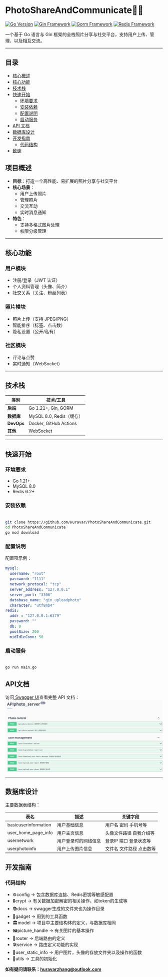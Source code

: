 # PhotoShareAndCommunicate📸🌐

[![Go Version](https://img.shields.io/badge/Go-1.21%2B-blue)](https://golang.org/)
[![Gin Framework](https://img.shields.io/badge/Gin-v1.10%2B-blue)](https://gin-gonic.com/)
[![Gorm Framework](https://img.shields.io/badge/Gorm-v1.26%2B-blue)](https://gorm.io/)
[![Redis Framework](https://img.shields.io/badge/Redis-v8.11.5%2B-blue)](https://redis.uptrace.dev/)

一个基于 Go 语言与 Gin 框架的全栈照片分享与社交平台，支持用户上传、管理、以及相互交流。

---

## 目录

- [核心概述](#项目概述)
- [核心功能](#核心功能)
- [技术栈](#技术栈)
- [快速开始](#快速开始)
    - [环境要求](#环境要求)
    - [安装依赖](#安装依赖)
    - [配置说明](#配置说明)
    - [启动服务](#启动服务)
- [API 文档](#API文档)
- [数据库设计](#数据库设计)
- [开发指南](#开发指南)
    - [代码结构](#代码结构)
- [致谢](#致谢)

## 项目概述
- **目标**：打造一个高性能、易扩展的照片分享与社交平台
- **核心场景**：
    - 用户上传照片
    - 管理照片
    - 交流互动
    - 实时消息通知
- **特色**：
    - 支持多格式图片处理
    - 权限分级管理
    

---
## 核心功能
### 用户模块
- 注册/登录（JWT 认证）
- 个人资料管理（头像、简介）
- 社交关系（关注、粉丝列表）

### 照片模块
- 照片上传（支持 JPEG/PNG）
- 智能排序（标签、点击数）
- 隐私设置（公开/私有）

### 社区模块
- 评论与点赞
- 实时通知（WebSocket）

---
## 技术栈
| 类别       | 技术/工具                |
|------------|--------------------------|
| **后端**   | Go 1.21+, Gin, GORM      |
| **数据库** | MySQL 8.0, Redis（缓存） |
| **DevOps** | Docker, GitHub Actions   |
| **其他**   | WebSocket        |

---

## 快速开始
### 环境要求
- Go 1.21+
- MySQL 8.0
- Redis 6.2+

### 安装依赖
```bash

git clone https://github.com/Huravar/PhotoShareAndCommunicate.git
cd PhotoShareAndCommunicate
go mod download

```

### 配置说明
配置项示例：
```yaml
mysql:
  username: "root"
  password: "1111"
  network_protocal: "tcp"
  server_address: "127.0.0.1"
  server_port: "3306"
  database_name: "gin_uploadphoto"
  character: "utf8mb4"
redis:
  addr : "127.0.0.1:6379"
  password: ""
  db: 0
  poolSize: 200
  midIdleConn: 50
```

### 启动服务
```bash

go run main.go
```
## API文档
访问[ Swagger UI](http://localhost:8080/swagger/index.html)查看完整 API 文档：
![img.png](MarkdownFile/img.png)

---
## 数据库设计

主要数据表结构：

| 表名                   | 描述         | 关键字段          |
|----------------------|------------|---------------|
| basicuserinformation | 用户基础信息     | 用户名 密码 手机号等   |
| user_home_page_info  | 用户主页信息     | 头像文件路径 自我介绍等  |
| usernetwork          | 用户登录时的网络信息 | 登录IP 端口 登录状态等 |
| userphotoinfo        | 用户上传图片信息   | 文件名 文件路径 点击数等 |
## 开发指南
### 代码结构
- ⚙️config → 包含数据库连接、Redis密钥等敏感配置
- 🔒crypt → 有关数据加密解密的相关操作，如token的生成等
- 📚docs → swagger生成的文件夹也为操作目录
- 🧰gadget → 用到的工具函数
- 🏛️model → 项目中主要结构体的定义，与数据库相同
- 🖼️picture_handle → 有关图片的基本操作
- 🚦router → 后端路由的定义
- 🛠️service → 路由定义功能的实现
- 📸user_static_info → 用户图片，头像的存放文件夹以及操作的函数
- 🔌utils → 工具的初始化

**如有疑问请联系：huravarzhang@outlook.com**

